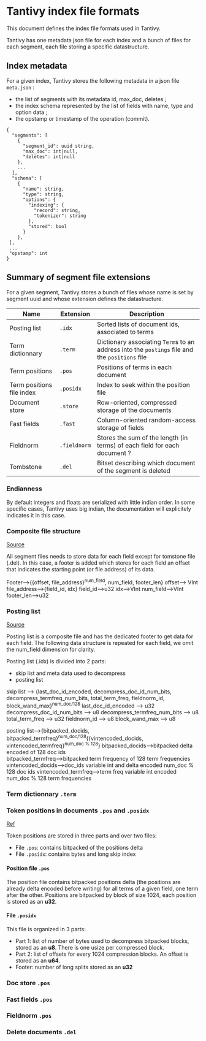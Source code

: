 # Tantivy index file formats
This document defines the index file formats used in Tantivy. 

Tantivy has one metadata json file for each index and a bunch of files for each segment, each file storing a specific datastructure.

## Index metadata
For a given index, Tantivy stores the following metadata in a json file `meta.json` :
- the list of segments with its metadata id, max_doc, deletes ;
- the index schema represented by the list of fields with name, type and option data ;
- the opstamp or timestamp of the operation (commit).

```
{
  "segments": [
    {
      "segment_id": uuid string,
      "max_doc": int|null,
      "deletes": int|null
    },
    ...
  ],
  "schema": [
    {
      "name": string,
      "type": string,
      "options": {
        "indexing": {
          "record": string,
          "tokenizer": string
        },
        "stored": bool
      }
    },
 ],
 ...
 "opstamp": int
}
```

## Summary of segment file extensions
For a given segment, Tantivy stores a bunch of files whose name is set by segment uuid and whose extension defines the datastructure.

| Name | Extension | Description |
| --- | --- | --- |
| Posting list | `.idx` | Sorted lists of document ids, associated to terms |
| Term dictionnary | `.term` | Dictionary associating `Term`s to an address into the `postings` file and the `positions` file |
| Term positions | `.pos` | Positions of terms in each document |
| Term positions file index | `.posidx` | Index to seek within the position file |
| Document store | `.store` | Row-oriented, compressed storage of the documents |
| Fast fields | `.fast` | Column-oriented random-access storage of fields |
| Fieldnorm | `.fieldnorm` | Stores the sum  of the length (in terms) of each field for each document ? |
| Tombstone | `.del` | Bitset describing which document of the segment is deleted  |


### Endianness
By default integers and floats are serialized with little indian order. In some specific cases, Tantivy uses big indian, the documentation will explicitely indicates it in this case.


### Composite file structure
[Source](../../src/common/composite_file.rs)

All segment files needs to store data for each field except for tomstone file (.del). In this case, a footer is added which stores for each field an offset that indicates the starting point (or file address) of its data.

Footer-->{{offset, file_address}<sup>num_field</sup>, num_field, footer_len}
offset--> VInt
file_address-->{field_id, idx}
field_id-->u32
idx-->VInt
num_field-->VInt
footer_len-->u32


### Posting list
[Source](../../src/postings/serializer.rs)

Posting list is a composite file and has the dedicated footer to get data for each field. The following data structure is repeated for each field, we omit the num_field dimension for clarity.

Posting list (.idx) is divided into 2 parts:
- skip list and meta data used to decompress
- posting list

skip list --> {last_doc_id_encoded, decompress_doc_id_num_bits, decompress_termfreq_num_bits, total_term_freq, fieldnorm_id, block_wand_max}<sup>num_doc/128</sup>
last_doc_id_encoded --> u32
decompress_doc_id_num_bits --> u8
decompress_termfreq_num_bits --> u8
total_term_freq --> u32
fieldnorm_id --> u8
block_wand_max --> u8

posting list-->{bitpacked_docids, bitpacked_termfreq}<sup>num_doc/128</sup>{{vintencoded_docids, vintencoded_termfreq}<sup>num_doc % 128</sup>}
bitpacked_docids-->bitpacked delta encoded of 128 doc ids  
bitpacked_termfreq-->bitpacked term frequency of 128 term frequencies
vintencoded_docids-->doc_ids variable int and delta encoded num_doc % 128 doc ids
vintencoded_termfreq-->term freq variable int encoded num_doc % 128 term frequencies


### Term dictionnary `.term`

### Token positions in documents `.pos` and `.posidx`
[Ref](../../src/positions/serializer.rs)


Token positions are stored in three parts and over two files:
- File `.pos`: contains bitpacked of the positions delta
- File `.posidx`: contains bytes and long skip index


#### Position file `.pos`
The position file contains bitpacked positions delta (the positions are already delta encoded before writing) for all terms of a given field, one term after the other. 
Positions are bitpacked by block of size 1024, each position is stored as an **u32**.


#### File `.posidx`
This file is organized in 3 parts:
- Part 1: list of number of bytes used to decompress bitpacked blocks, stored as an **u8**. There is one usize per compressed block.
- Part 2: list of offsets for every 1024 compression blocks. An offset is stored as an **u64**.  
- Footer: number of long splits stored as an **u32**  


### Doc store `.pos`

### Fast fields `.pos`

### Fieldnorm `.pos`

### Delete documents `.del`



